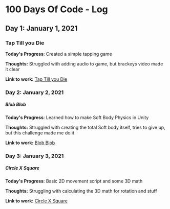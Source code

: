 # 100 Days Of Code - Log


## Day 1: January 1, 2021
### Tap Till you Die

**Today's Progress**: Created a simple tapping game

**Thoughts:** Struggled with adding audio to game, but brackeys video made it clear

**Link to work:** [Tap Till you Die](https://github.com/vinayagapillai/tap-till-you-die.git)


### Day 2: January 2, 2021
##### Blob Blob

**Today's Progress**: Learned how to make Soft Body Physics in Unity

**Thoughts:** Struggled with creating the total Soft body itself, tries to give up, but this challenge made me do it

**Link to work:** [Blob Blob](https://github.com/vinayagapillai/blob-blob.git)


### Day 3: January 3, 2021
##### Circle X Square

**Today's Progress**: Basic 2D movement script and some 3D math

**Thoughts:** Struggling with calculating the 3D math for rotation and stuff

**Link to work:** [Circle X Square](https://github.com/vinayagapillai/circle-x-square)
